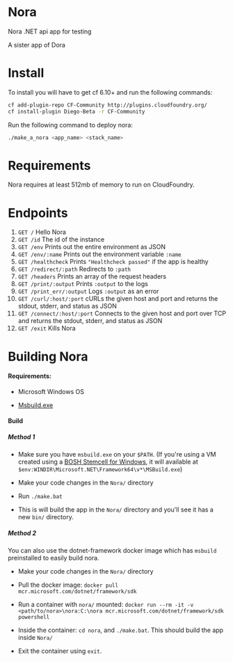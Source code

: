 Nora
====

Nora .NET api app for testing

A sister app of Dora


Install
=======

To install you will have to get cf 6.10+ and run the following commands:

```sh
cf add-plugin-repo CF-Community http://plugins.cloudfoundry.org/
cf install-plugin Diego-Beta -r CF-Community
```

Run the following command to deploy nora:

```sh
./make_a_nora <app_name> <stack_name>
```

Requirements
=======
Nora requires at least 512mb of memory to run on CloudFoundry.

Endpoints
=======
1. `GET /` Hello Nora
1. `GET /id` The id of the instance
1. `GET /env` Prints out the entire environment as JSON
1. `GET /env/:name` Prints out the environment variable `:name`
1. `GET /healthcheck` Prints `"Healthcheck passed"` if the app is healthy
1. `GET /redirect/:path` Redirects to `:path`
1. `GET /headers` Prints an array of the request headers
1. `GET /print/:output` Prints `:output` to the logs
1. `GET /print_err/:output` Logs `:output` as an error
1. `GET /curl/:host/:port` cURLs the given host and port and returns the stdout, stderr, and status as JSON
1. `GET /connect/:host/:port` Connects to the given host and port over TCP and returns the stdout, stderr, and status as JSON
1. `GET /exit` Kills Nora

Building Nora
=============

#### Requirements:

* Microsoft Windows OS

* [Msbuild.exe](https://docs.microsoft.com/en-us/visualstudio/msbuild/msbuild)

#### Build

##### Method 1

* Make sure you have `msbuild.exe` on your `$PATH`. (If you're using a VM created using a [BOSH Stemcell for Windows](https://bosh.io/stemcells), it will available at `$env:WINDIR\Microsoft.NET\Framework64\v*\MSBuild.exe`)

* Make your code changes in the `Nora/` directory

* Run `./make.bat`

* This is will build the app in the `Nora/` directory and you'll see it has a new `bin/` directory.

##### Method 2

You can also use the dotnet-framework docker image which has `msbuild` preinstalled to easily build nora.

* Make your code changes in the `Nora/` directory

* Pull the docker image: `docker pull mcr.microsoft.com/dotnet/framework/sdk`

* Run a container with `nora/` mounted: `docker run --rm -it -v <path/to/nora>\nora:C:\nora mcr.microsoft.com/dotnet/framework/sdk powershell`

* Inside the container: `cd nora`, and `./make.bat`. This should build the app inside `Nora/`

* Exit the container using `exit`.
